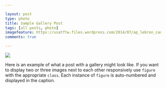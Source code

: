 ```yaml
---

layout: post
type: photo
title: Sample Gallery Post
tags: [all posts, photo]
imagefeature: https://usatftw.files.wordpress.com/2014/07/ap_lebron_cancer_scare_basketball_27955577.jpg
comments: true

---
```


<img src="https://usatftw.files.wordpress.com/2014/07/ap_lebron_cancer_scare_basketball_27955577.jpg">

Here is an example of what a post with a gallery might look like. If you want to display two or three images next to each other responsively use `figure` with the appropriate `class`. Each instance of `figure` is auto-numbered and displayed in the caption.

